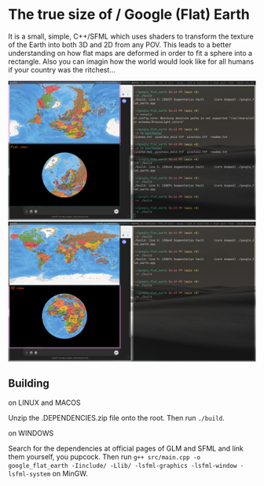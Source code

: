 # The true size of / Google (Flat) Earth

It is a small, simple, C++/SFML which uses shaders to transform the texture of the Earth into both 3D and 2D from any POV.
This leads to a better understanding on how flat maps are deformed in order to fit a sphere into a rectangle. Also you can imagin how the world would look like for all humans if your country was the ritchest...

![](bin/images/1.png)
![](bin/images/2.png)

## Building

on LINUX and MACOS

Unzip the .DEPENDENCIES.zip file onto the root. Then run `./build`.

on WINDOWS

Search for the dependencies at official pages of GLM and SFML and link them yourself, you pupcock.
Then run `g++ src/main.cpp -o google_flat_earth -Iinclude/ -Llib/ -lsfml-graphics -lsfml-window -lsfml-system` on MinGW.
